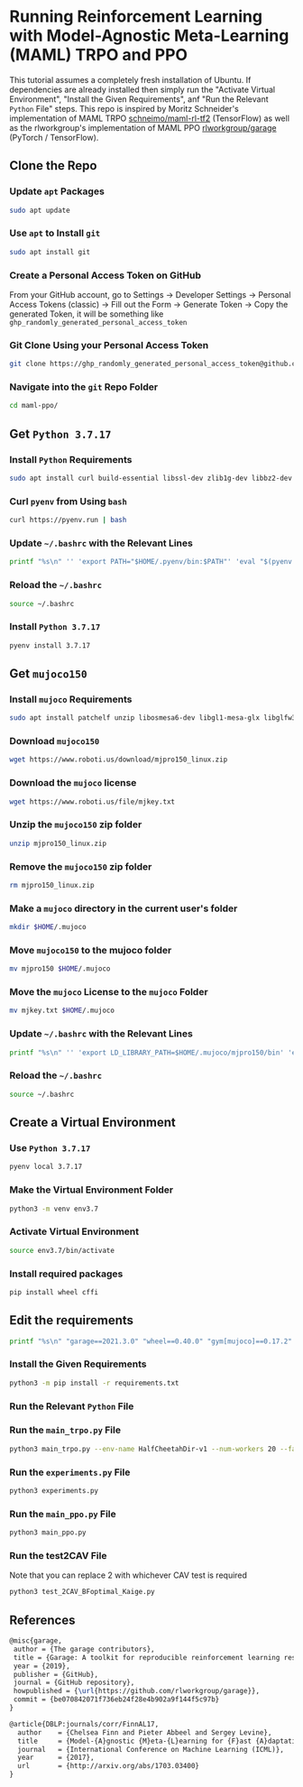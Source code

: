 # Running Reinforcement Learning with Model-Agnostic Meta-Learning (MAML) TRPO and PPO

This tutorial assumes a completely fresh installation of Ubuntu. If dependencies
are already installed then simply run the "Activate Virtual Environment",
"Install the Given Requirements", anf "Run the Relevant `Python` File" steps.
This repo is inspired by Moritz Schneider's implementation of MAML TRPO
[schneimo/maml-rl-tf2](https://github.com/schneimo/maml-rl-tf2/) (TensorFlow) as
well as the rlworkgroup's implementation of MAML PPO
[rlworkgroup/garage](https://github.com/rlworkgroup/garage) (PyTorch /
TensorFlow).

## Clone the Repo

### Update `apt` Packages

```bash
sudo apt update
```

### Use `apt` to Install `git`

```bash
sudo apt install git
```

### Create a Personal Access Token on GitHub

From your GitHub account, go to Settings → Developer Settings → Personal Access
Tokens (classic) → Fill out the Form → Generate Token → Copy the
generated Token, it will be something like
`ghp_randomly_generated_personal_access_token`

### Git Clone Using your Personal Access Token

```bash
git clone https://ghp_randomly_generated_personal_access_token@github.com/ChinemeremChigbo/maml-ppo.git
```

### Navigate into the `git` Repo Folder

```bash
cd maml-ppo/
```

## Get `Python 3.7.17`

### Install `Python` Requirements

```bash
sudo apt install curl build-essential libssl-dev zlib1g-dev libbz2-dev libreadline-dev libsqlite3-dev curl libncursesw5-dev xz-utils tk-dev libxml2-dev libxmlsec1-dev libffi-dev liblzma-dev
```

### Curl `pyenv` from Using `bash`

```bash
curl https://pyenv.run | bash
```

### Update `~/.bashrc` with the Relevant Lines

```bash
printf "%s\n" '' 'export PATH="$HOME/.pyenv/bin:$PATH"' 'eval "$(pyenv init -)"' 'eval "$(pyenv virtualenv-init -)"' >> ~/.bashrc
```

### Reload the `~/.bashrc`

```bash
source ~/.bashrc
```

### Install `Python 3.7.17`

```bash
pyenv install 3.7.17
```

## Get `mujoco150`

### Install `mujoco` Requirements

```bash
sudo apt install patchelf unzip libosmesa6-dev libgl1-mesa-glx libglfw3
```

### Download `mujoco150`

```bash
wget https://www.roboti.us/download/mjpro150_linux.zip
```

### Download the `mujoco` license

```bash
wget https://www.roboti.us/file/mjkey.txt
```

### Unzip the `mujoco150` zip folder

```bash
unzip mjpro150_linux.zip
```

### Remove the `mujoco150` zip folder

```bash
rm mjpro150_linux.zip
```

### Make a `mujoco` directory in the current user's folder

```bash
mkdir $HOME/.mujoco
```

### Move `mujoco150` to the mujoco folder

```bash
mv mjpro150 $HOME/.mujoco
```

### Move the `mujoco` License to the `mujoco` Folder

```bash
mv mjkey.txt $HOME/.mujoco
```

### Update `~/.bashrc` with the Relevant Lines

```bash
printf "%s\n" '' 'export LD_LIBRARY_PATH=$HOME/.mujoco/mjpro150/bin' 'export PROTOCOL_BUFFERS_PYTHON_IMPLEMENTATION=python' >> ~/.bashrc
```

### Reload the `~/.bashrc`

```bash
source ~/.bashrc
```

## Create a Virtual Environment

### Use `Python 3.7.17`

```bash
pyenv local 3.7.17
```

### Make the Virtual Environment Folder

```bash
python3 -m venv env3.7
```

### Activate Virtual Environment

```bash
source env3.7/bin/activate
```

### Install required packages

```bash
pip install wheel cffi
```

## Edit the requirements

```bash
printf "%s\n" "garage==2021.3.0" "wheel==0.40.0" "gym[mujoco]==0.17.2" "pytest==6.1.2" "sacred==0.8.1" "tensorboard==2.4.0" "tensorflow==2.3.1" "tensorflow-estimator==2.3.0" "coverage==5.3" "scipy==1.7.3" "matplotlib==3.5.3" "pandas==1.3.5" "sympy==1.10.1" "pygame==2.5.0" > requirements.txt
```

### Install the Given Requirements

```bash
python3 -m pip install -r requirements.txt
```

### Run the Relevant `Python` File

### Run the `main_trpo.py` File

```bash
python3 main_trpo.py --env-name HalfCheetahDir-v1 --num-workers 20 --fast-lr 0.1 --max-kl 0.01 --fast-batch-size 5 --meta-batch-size 10 --num-layers 2 --hidden-size 100 --num-batches 3 --gamma 0.99 --tau 1.0 --cg-damping 1e-5 --ls-max-steps 10 --save-iters 1
```

### Run the `experiments.py` File

```bash
python3 experiments.py
```

### Run the `main_ppo.py` File

```bash
python3 main_ppo.py
```

### Run the test2CAV File

Note that you can replace 2 with whichever CAV test is required

```bash
python3 test_2CAV_BFoptimal_Kaige.py
```

## References

```latex
@misc{garage,
 author = {The garage contributors},
 title = {Garage: A toolkit for reproducible reinforcement learning research},
 year = {2019},
 publisher = {GitHub},
 journal = {GitHub repository},
 howpublished = {\url{https://github.com/rlworkgroup/garage}},
 commit = {be070842071f736eb24f28e4b902a9f144f5c97b}
}
```

```latex
@article{DBLP:journals/corr/FinnAL17,
  author    = {Chelsea Finn and Pieter Abbeel and Sergey Levine},
  title     = {Model-{A}gnostic {M}eta-{L}earning for {F}ast {A}daptation of {D}eep {N}etworks},
  journal   = {International Conference on Machine Learning (ICML)},
  year      = {2017},
  url       = {http://arxiv.org/abs/1703.03400}
}
```

